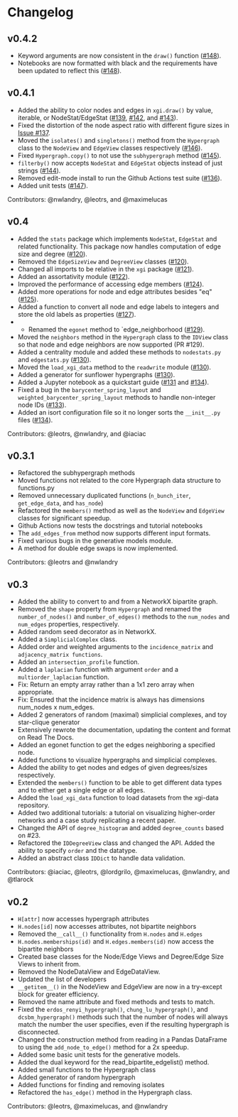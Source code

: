 # Changelog

## v0.4.2
* Keyword arguments are now consistent in the `draw()` function ([#148](https://github.com/ComplexGroupInteractions/xgi/pull/148)).
* Notebooks are now formatted with black and the requirements have been updated to reflect this ([#148](https://github.com/ComplexGroupInteractions/xgi/pull/148)).

## v0.4.1
* Added the ability to color nodes and edges in `xgi.draw()` by value, iterable, or NodeStat/EdgeStat ([#139](https://github.com/ComplexGroupInteractions/xgi/pull/139), [#142](https://github.com/ComplexGroupInteractions/xgi/pull/142), and [#143](https://github.com/ComplexGroupInteractions/xgi/pull/143)).
* Fixed the distortion of the node aspect ratio with different figure sizes in [Issue #137](https://github.com/ComplexGroupInteractions/xgi/issues/137).
* Moved the `isolates()` and `singletons()` method from the `Hypergraph` class to the `NodeView` and `EdgeView` classes respectively ([#146](https://github.com/ComplexGroupInteractions/xgi/pull/146)).
* Fixed `Hypergraph.copy()` to not use the `subhypergraph` method ([#145](https://github.com/ComplexGroupInteractions/xgi/pull/145)).
* `filterby()` now accepts `NodeStat` and `EdgeStat` objects instead of just strings ([#144](https://github.com/ComplexGroupInteractions/xgi/pull/144)).
* Removed edit-mode install to run the Github Actions test suite ([#136](https://github.com/ComplexGroupInteractions/xgi/pull/136)).
* Added unit tests ([#147](https://github.com/ComplexGroupInteractions/xgi/pull/147)).

Contributors: @nwlandry, @leotrs, and @maximelucas

## v0.4
* Added the `stats` package which implements `NodeStat`, `EdgeStat` and related functionality. This package now handles computation of edge size and degree ([#120](https://github.com/ComplexGroupInteractions/xgi/pull/120)).
* Removed the `EdgeSizeView` and `DegreeView` classes ([#120](https://github.com/ComplexGroupInteractions/xgi/pull/120)).
* Changed all imports to be relative in the `xgi` package ([#121](https://github.com/ComplexGroupInteractions/xgi/pull/121)).
* Added an assortativity module ([#122](https://github.com/ComplexGroupInteractions/xgi/pull/122)).
* Improved the performance of accessing edge members ([#124](https://github.com/ComplexGroupInteractions/xgi/pull/124)).
* Added more operations for node and edge attributes besides "eq" ([#125](https://github.com/ComplexGroupInteractions/xgi/pull/125)).
* Added a function to convert all node and edge labels to integers and store the old labels as properties ([#127](https://github.com/ComplexGroupInteractions/xgi/pull/127)).
* * Renamed the `egonet` method to `edge_neighborhood ([#129](https://github.com/ComplexGroupInteractions/xgi/pull/129)).
* Moved the `neighbors` method in the `Hypergraph` class to the `IDView` class so that node and edge neighbors are now supported (PR #129).
* Added a centrality module and added these methods to `nodestats.py` and `edgestats.py` ([#130](https://github.com/ComplexGroupInteractions/xgi/pull/130)).
* Moved the `load_xgi_data` method to the `readwrite` module ([#130](https://github.com/ComplexGroupInteractions/xgi/pull/130)).
* Added a generator for sunflower hypergraphs ([#130](https://github.com/ComplexGroupInteractions/xgi/pull/130)).
* Added a Jupyter notebook as a quickstart guide ([#131](https://github.com/ComplexGroupInteractions/xgi/pull/131) and [#134](https://github.com/ComplexGroupInteractions/xgi/pull/134)).
* Fixed a bug in the `barycenter_spring_layout` and `weighted_barycenter_spring_layout` methods to handle non-integer node IDs ([#133](https://github.com/ComplexGroupInteractions/xgi/pull/133)).
* Added an isort configuration file so it no longer sorts the `__init__.py` files ([#134](https://github.com/ComplexGroupInteractions/xgi/pull/134)).

Contributors: @leotrs, @nwlandry, and @iaciac

## v0.3.1
* Refactored the subhypergraph methods
* Moved functions not related to the core Hypergraph data structure to functions.py
* Removed unnecessary duplicated functions (`n_bunch_iter`, `get_edge_data`, and `has_node`)
* Refactored the `members()` method as well as the `NodeView` and `EdgeView` classes for significant speedup.
* Github Actions now tests the docstrings and tutorial notebooks
* The `add_edges_from` method now supports different input formats.
* Fixed various bugs in the generative models module.
* A method for double edge swaps is now implemented.

Contributors: @leotrs and @nwlandry

## v0.3
* Added the ability to convert to and from a NetworkX bipartite graph.
* Removed the `shape` property from `Hypergraph` and renamed the `number_of_nodes()` and `number_of_edges()` methods to the `num_nodes` and `num_edges` properties, respectively.
* Added random seed decorator as in NetworkX.
* Added a `SimplicialComplex` class.
* Added order and weighted arguments to the `incidence_matrix` and `adjacency_matrix functions`.
* Added an `intersection_profile` function.
* Added a `laplacian` function with argument `order` and a `multiorder_laplacian` function.
* Fix: Return an empty array rather than a 1x1 zero array when appropriate.
* Fix: Ensured that the incidence matrix is always has dimensions num_nodes x num_edges.
* Added 2 generators of random (maximal) simplicial complexes, and toy star-clique generator
* Extensively rewrote the documentation, updating the content and format on Read The Docs.
* Added an egonet function to get the edges neighboring a specified node.
* Added functions to visualize hypergraphs and simplicial complexes.
* Added the ability to get nodes and edges of given degrees/sizes respectively.
* Extended the `members()` function to be able to get different data types and to either get a single edge or all edges.
* Added the `load_xgi_data` function to load datasets from the xgi-data repository.
* Added two additional tutorials: a tutorial on visualizing higher-order networks and a case study replicating a recent paper.
* Changed the API of `degree_histogram` and added `degree_counts` based on #23.
* Refactored the `IDDegreeView` class and changed the API. Added the ability to specify `order` and the datatype.
* Added an abstract class `IDDict` to handle data validation.

Contributors: @iaciac, @leotrs, @lordgrilo, @maximelucas, @nwlandry, and @tlarock

## v0.2
* `H[attr]` now accesses hypergraph attributes
* `H.nodes[id]` now accesses attributes, not bipartite neighbors
* Removed the`__call__()` functionality from `H.nodes` and `H.edges`
* `H.nodes.memberships(id)` and `H.edges.members(id)` now access the bipartite neighbors
* Created base classes for the Node/Edge Views and Degree/Edge Size Views to inherit from.
* Removed the NodeDataView and EdgeDataView.
* Updated the list of developers
* `__getitem__()` in the NodeView and EdgeView are now in a try-except block for greater efficiency.
* Removed the name attribute and fixed methods and tests to match.
* Fixed the `erdos_renyi_hypergraph()`, `chung_lu_hypergraph()`, and `dcsbm_hypergraph()` methods such that the number of nodes will always match the number the user specifies, even if the resulting hypergraph is disconnected.
* Changed the construction method from reading in a Pandas DataFrame to using the `add_node_to_edge()` method for a 2x speedup.
* Added some basic unit tests for the generative models.
* Added the dual keyword for the read_bipartite_edgelist() method.
* Added small functions to the Hypergraph class
* Added generator of random hypergraph
* Added functions for finding and removing isolates
* Refactored the `has_edge()` method in the Hypergraph class.

Contributors: @leotrs, @maximelucas, and @nwlandry
